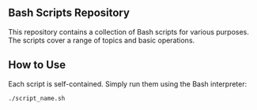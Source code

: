 ## Bash Scripts Repository

This repository contains a collection of Bash scripts for various purposes. The scripts cover a range of topics and basic operations.

## How to Use

Each script is self-contained. Simply run them using the Bash interpreter:

```bash
./script_name.sh
```

